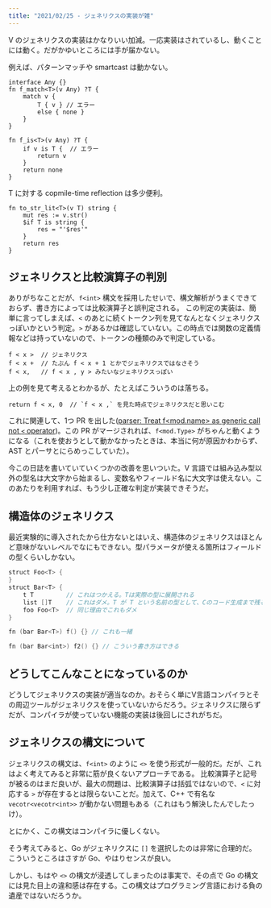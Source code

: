 ```yaml
---
title: "2021/02/25 - ジェネリクスの実装が雑"
---
```


V のジェネリクスの実装はかなりいい加減。一応実装はされているし、動くことには動く。だがかゆいところには手が届かない。

例えば、パターンマッチや smartcast は動かない。

```
interface Any {}
fn f_match<T>(v Any) ?T {
    match v {
        T { v } // エラー
        else { none }
    }
}

fn f_is<T>(v Any) ?T {
    if v is T {  // エラー
        return v
    }
    return none
}
```

T に対する copmile-time reflection は多少便利。

```
fn to_str_lit<T>(v T) string {
    mut res := v.str()
    $if T is string {
        res = "'$res'"
    }
    return res
}
```

## ジェネリクスと比較演算子の判別

ありがちなことだが、`f<int>` 構文を採用したせいで、構文解析がうまくできておらず、書き方によっては比較演算子と誤判定される。
この判定の実装は、簡単に言ってしまえば、`<` のあとに続くトークン列を見てなんとなくジェネリクスっぽいかという判定。`>` があるかは確認していない。この時点では関数の定義情報などは持っていないので、トークンの種類のみで判定している。

```
f < x >  // ジェネリクス
f < x +  // たぶん f < x + 1 とかでジェネリクスではなさそう
f < x,   // f < x , y > みたいなジェネリクスっぽい
```

上の例を見て考えるとわかるが、たとえばこういうのは落ちる。

```
return f < x, 0  // `f < x ,` を見た時点でジェネリクスだと思いこむ
```

これに関連して、1つ PR を出した([parser: Treat f<mod.name> as generic call not `<` operator](https://github.com/vlang/v/pull/8938))。この PR がマージされれば、`f<mod.Type>` がちゃんと動くようになる（これを使おうとして動かなかったときは、本当に何が原因かわからず、AST とパーサとにらめっこしていた）。

今この日誌を書いていていくつかの改善を思いついた。V 言語では組み込み型以外の型名は大文字から始まるし、変数名やフィールド名に大文字は使えない。このあたりを利用すれば、もう少し正確な判定が実装できそうだ。

## 構造体のジェネリクス

最近実験的に導入されたから仕方ないとはいえ、構造体のジェネリクスはほとんど意味がないレベルでなにもできない。型パラメータが使える箇所はフィールドの型くらいしかない。

```v
struct Foo<T> {
}
struct Bar<T> {
    t T         // これはつかえる。Tは実際の型に展開される
    list []T    // これはダメ。T が T という名前の型として、Cのコード生成まで残る。当然 T という型の定義はないので、Cのコンパイルで落ちる。
    foo Foo<T>  // 同じ理由でこれもダメ
}

fn (bar Bar<T>) f() {} // これも一緒

fn (bar Bar<int>) f2() {} // こういう書き方はできる
```

## どうしてこんなことになっているのか

どうしてジェネリクスの実装が適当なのか。おそらく単にV言語コンパイラとその周辺ツールがジェネリクスを使っていないからだろう。ジェネリクスに限らずだが、コンパイラが使っていない機能の実装は後回しにされがちだ。

## ジェネリクスの構文について

ジェネリクスの構文は、`f<int>` のように `<>` を使う形式が一般的だ。だが、これはよく考えてみると非常に筋が良くないアプローチである。
比較演算子と記号が被るのはまだ良いが、最大の問題は、比較演算子は括弧ではないので、`<` に対応する `>` が存在するとは限らないことだ。加えて、C++ で有名な `vecotr<vecotr<int>>` が動かない問題もある（これはもう解決したんでしたっけ）。

とにかく、この構文はコンパイラに優しくない。

そう考えてみると、Go がジェネリクスに `[]` を選択したのは非常に合理的だ。こういうところはさすが Go、やはりセンスが良い。

しかし、もはや `<>` の構文が浸透してしまったのは事実で、その点で Go の構文には見た目上の違和感は存在する。この構文はプログラミング言語における負の遺産ではないだろうか。

